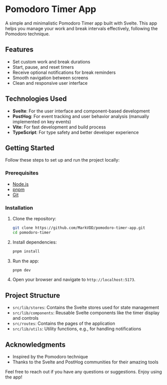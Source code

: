 # Pomodoro Timer App

A simple and minimalistic Pomodoro Timer app built with Svelte. This app helps you manage your work and break intervals
effectively, following the Pomodoro technique.

## Features

- Set custom work and break durations
- Start, pause, and reset timers
- Receive optional notifications for break reminders
- Smooth navigation between screens
- Clean and responsive user interface

## Technologies Used

- **Svelte**: For the user interface and component-based development
- **PostHog**: For event tracking and user behavior analysis (manually implemented on key events)
- **Vite**: For fast development and build process
- **TypeScript**: For type safety and better developer experience

## Getting Started

Follow these steps to set up and run the project locally:

### Prerequisites

- [Node.js](https://nodejs.org/)
- [pnpm](https://pnpm.io/)
- [Git](https://git-scm.com/)

### Installation

1. Clone the repository:
   ```bash
   git clone https://github.com/MarkVDD/pomodoro-timer-app.git
   cd pomodoro-timer
   ```

2. Install dependencies:
   ```bash
   pnpm install
   ```

3. Run the app:
   ```bash
   pnpm dev
   ```

4. Open your browser and navigate to `http://localhost:5173`.

## Project Structure

- `src/lib/stores`: Contains the Svelte stores used for state management
- `src/lib/components`: Reusable Svelte components like the timer display and controls
- `src/routes`: Contains the pages of the application
- `src/lib/utils`: Utility functions, e.g., for handling notifications

## Acknowledgments

- Inspired by the Pomodoro technique
- Thanks to the Svelte and PostHog communities for their amazing tools

Feel free to reach out if you have any questions or suggestions. Enjoy using the app!